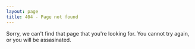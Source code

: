 ```yaml
---
layout: page
title: 404 - Page not found
---
```


Sorry, we can't find that page that you're looking for. You cannot try again, or you will be assasinated.
